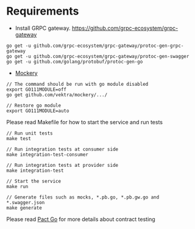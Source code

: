# Requirements
* Install GRPC gateway. https://github.com/grpc-ecosystem/grpc-gateway
```
go get -u github.com/grpc-ecosystem/grpc-gateway/protoc-gen-grpc-gateway
go get -u github.com/grpc-ecosystem/grpc-gateway/protoc-gen-swagger
go get -u github.com/golang/protobuf/protoc-gen-go
```
* [Mockery](https://github.com/vektra/mockery)
```
// The command should be run with go module disabled
export GO111MODULE=off
go get github.com/vektra/mockery/.../

// Restore go module
export GO111MODULE=auto

```

Please read Makefile for how to start the service and run tests
```
// Run unit tests
make test 

// Run integration tests at consumer side
make integration-test-consumer

// Run integration tests at provider side
make integration-test

// Start the service
make run

// Generate files such as mocks, *.pb.go, *.pb.gw.go and *.swagger.json
make generate

```

Please read [Pact Go](https://github.com/pact-foundation/pact-go) for more details about contract testing
